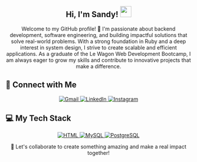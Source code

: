 <h2 align="center">
   Hi, I'm Sandy!  
  <a href="https://github.com/SandyyRamos" target="_self">
    <img src="https://media.giphy.com/media/hvRJCLFzcasrR4ia7z/giphy.gif" width="30">
  </a>
</h2>


<p align="center">
  Welcome to my GitHub profile! 👋 I'm passionate about backend development, software engineering, and building impactful solutions that solve real-world problems. With a strong foundation in Ruby and a deep interest in system design, I strive to create scalable and efficient applications. As a graduate of the Le Wagon Web Development Bootcamp, I am always eager to grow my skills and contribute to innovative projects that make a difference.
</p>


## 🤝 Connect with Me  

<p align="center">
  <a href="mailto:sandra.alvarez.ramos18@gmail.com">
    <img src="https://img.shields.io/badge/gmail-%23EA4335.svg?style=plastic&logo=gmail&logoColor=white" alt="Gmail"/>
  </a>
  <a href="https://www.linkedin.com/in/sandra-veronica-alvarez-ramos/">
    <img src="https://img.shields.io/badge/linkedin-%230A66C2.svg?style=plastic&logo=linkedin&logoColor=white" alt="LinkedIn"/>
  </a>
  <a href="https://www.instagram.com/sandyyramos/">
    <img src="https://img.shields.io/badge/Instagram-%23E4405F.svg?style=plastic&logo=instagram&logoColor=white" alt="Instagram"/>
  </a>
</p>

## 💻 My Tech Stack  

<p align="center">
  <a href="https://developer.mozilla.org/en-US/docs/Web/HTML">
    <img alt="HTML" src="https://img.shields.io/badge/HTML5-%23E34F26.svg?style=plastic&logo=html5&logoColor=white">
  </a>
  <a href="https://www.mysql.com/">
    <img alt="MySQL" src="https://img.shields.io/badge/MySQL-%234479A1.svg?style=plastic&logo=mysql&logoColor=white">
  </a>
  <a href="https://www.postgresql.org/">
    <img alt="PostgreSQL" src="https://img.shields.io/badge/PostgreSQL-%23336791.svg?style=plastic&logo=postgresql&logoColor=white">
  </a>
</p>

<p align="center">
  🚀 Let's collaborate to create something amazing and make a real impact together!
</p>
